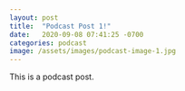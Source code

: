 ```yaml
---
layout: post
title:  "Podcast Post 1!"
date:   2020-09-08 07:41:25 -0700
categories: podcast
image: /assets/images/podcast-image-1.jpg
---
```

This is a podcast post.

